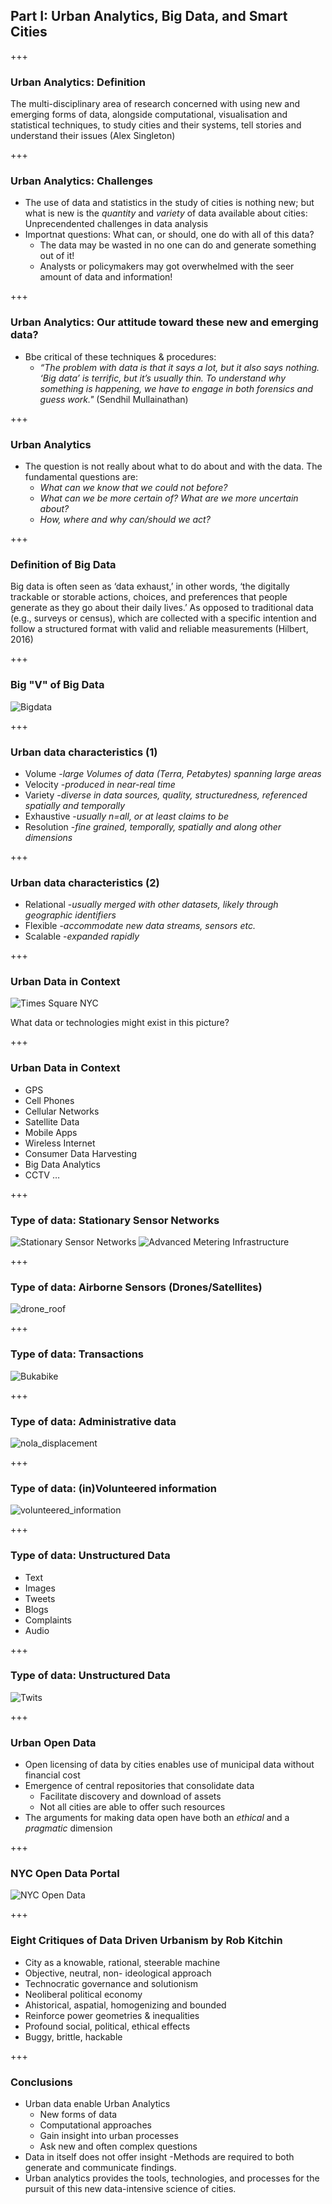 ## Part I: Urban Analytics, Big Data, and Smart Cities

+++
### Urban Analytics: Definition
The multi-disciplinary area of research concerned with using new and emerging forms of data, alongside computational, visualisation and statistical techniques, to study cities and their systems, tell stories and understand their issues (Alex Singleton)

+++ 
### Urban Analytics: Challenges
- The use of data and statistics in the study of cities is nothing new; but what is new is the *quantity* and *variety* of data available about cities: Unprecendented challenges in data analysis
- Importnat questions: What can, or should, one do with all of this data?
    - The data may be wasted in no one can do and generate something out of it!
    - Analysts or policymakers may got overwhelmed with the seer amount of data and information! 

+++ 
### Urban Analytics: Our attitude toward these new and emerging data?
- Bbe critical of these techniques & procedures: 
    - *“The problem with data is that it says a lot, but it also says nothing. ‘Big data’ is terrific, but it’s usually thin. To understand why something is happening, we have to engage in both forensics and guess work."* (Sendhil Mullainathan)

+++ 
### Urban Analytics
- The question is not really about what to do about and with the data. The fundamental questions are:
    - *What can we know that we could not before?*
    - *What can we be more certain of? What are we more uncertain about?*
    - *How, where and why can/should we act?*

+++
### Definition of Big Data
Big data is often seen as ‘data exhaust,’ in other words, ‘the digitally trackable or storable actions, choices, and preferences that people generate as they go about their daily lives.’ As opposed to traditional data (e.g., surveys or census), which are collected with a specific intention and follow a structured format with valid and reliable measurements (Hilbert, 2016)

+++
### Big "V" of Big Data
![Bigdata](assets/img/gitpitch4_4Vs_of_bigdata.jpg)

+++
### Urban data characteristics (1)

- Volume -*large Volumes of data (Terra, Petabytes) spanning large areas*
- Velocity -*produced in near-real time*
- Variety -*diverse in data sources, quality, structuredness, referenced spatially and temporally*
- Exhaustive -*usually n=all, or at least claims to be*
- Resolution -*fine grained, temporally, spatially and along other dimensions*

+++
### Urban data characteristics (2)
- Relational -*usually merged with other datasets, likely through geographic identifiers*
- Flexible -*accommodate new data streams, sensors etc.*
- Scalable -*expanded rapidly*

+++
### Urban Data in Context
![Times Square NYC](assets/img/gitpith_Custom_Picture1_Times_Square.png)

What data or technologies might exist in this picture?


+++
### Urban Data in Context
- GPS
- Cell Phones
- Cellular Networks
- Satellite Data
- Mobile Apps
- Wireless Internet
- Consumer Data Harvesting
- Big Data Analytics
- CCTV
…

+++
### Type of data: Stationary Sensor Networks
![Stationary Sensor Networks](assets/img/gitpitchhlf_chicagoarrayofthings.jpg)
![Advanced Metering Infrastructure](assets/img/gitpitchhlf_Custom_induction_loop.gif)

+++
### Type of data: Airborne Sensors (Drones/Satellites)
![drone_roof](assets/img/gitpith_drone_roof.jpg)

+++
### Type of data: Transactions
![Bukabike](assets/img/gitpith_Bukabike.jpg)

+++
### Type of data: Administrative data
![nola_displacement](assets/img/gitpitch4_nola_displacement.gif)

+++
### Type of data: (in)Volunteered information
![volunteered_information](assets/img/gitpitch_volunteered_information.png)

+++
### Type of data: Unstructured Data
- Text
- Images
- Tweets
- Blogs
- Complaints
- Audio

+++
### Type of data: Unstructured Data
![Twits](assets/img/gitpitch4_tweets.gif)

+++
### Urban Open Data
- Open licensing of data by cities enables use of municipal data without financial cost
- Emergence of central repositories that consolidate data 
    - Facilitate discovery and download of assets
    - Not all cities are able to offer such resources 
- The arguments for making data open have both an *ethical* and a *pragmatic* dimension 

+++
### NYC Open Data Portal
![NYC Open Data](assets/img/gitpitch4_Picture2_NYC_Socrata.png)

+++
### Eight Critiques of Data Driven Urbanism by Rob Kitchin
- City as a knowable, rational, steerable machine
- Objective, neutral, non- ideological approach
- Technocratic governance and solutionism
- Neoliberal political economy
- Ahistorical, aspatial, homogenizing and bounded
- Reinforce power geometries & inequalities
- Profound social, political, ethical effects
- Buggy, brittle, hackable

+++
### Conclusions
- Urban data enable Urban Analytics
    - New forms of data 
    - Computational approaches 
    - Gain insight into urban processes
    - Ask new and often complex questions
- Data in itself does not offer insight
    -Methods are required to both generate and communicate findings. 
- Urban analytics provides the tools, technologies, and processes for the pursuit of this new data-intensive science of cities. 

